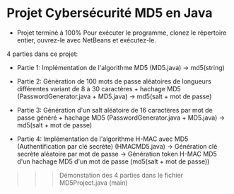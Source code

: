 # Projet Cybersécurité MD5 en Java
- Projet terminé à 100%
  Pour exécuter le programme, clonez le répertoire entier, ouvrez-le avec NetBeans et exécutez-le.

4 parties dans ce projet:
- Partie 1: Implémentation de l'algorithme MD5 (MD5.java)
  -> md5(string)

- Partie 2: Génération de 100 mots de passe aléatoires de longueurs différentes variant de 8 à 30 caractères + hachage MD5 (PasswordGenerator.java + MD5.java)
  -> md5(salt + mot de passe)

- Partie 3: Génération d'un salt aléatoire de 16 caractères par mot de passe généré + hachage MD5 (PasswordGenerator.java + MD5.java)
  -> md5(salt + mot de passe)

- Partie 4: Implémentation de l'algorithme H-MAC avec MD5 (Authentification par clé secrète) (HMACMD5.java)
  -> Génération clé secrète aléatoire par mot de passe
  -> Génération token H-MAC MD5 d'un hachage MD5 d'un mot de passe (md5(salt + mot de passe))

>>> Démonstation des 4 parties dans le fichier MD5Project.java (main)
